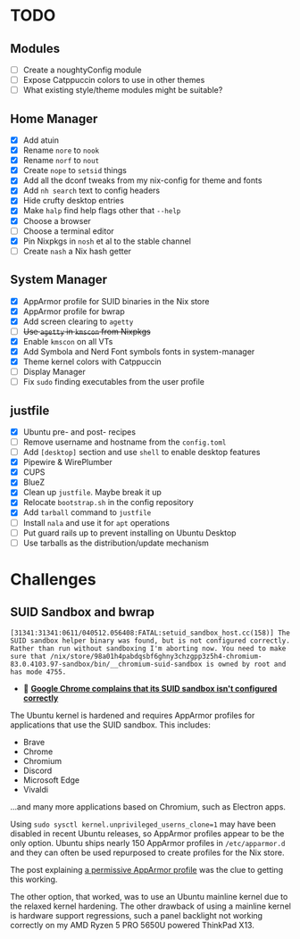 # TODO

## Modules

- [ ] Create a noughtyConfig module
- [ ] Expose Catppuccin colors to use in other themes
- [ ] What existing style/theme modules might be suitable?

## Home Manager

- [x] Add atuin
- [x] Rename `nore` to `nook`
- [x] Rename `norf` to `nout`
- [x] Create `nope` to `setsid` things
- [x] Add all the dconf tweaks from my nix-config for theme and fonts
- [x] Add `nh search` text to config headers
- [x] Hide crufty desktop entries
- [x] Make `halp` find help flags other that `--help`
- [x] Choose a browser
- [ ] Choose a terminal editor
- [x] Pin Nixpkgs in `nosh` et al to the stable channel
- [ ] Create `nash` a Nix hash getter

## System Manager

- [x] AppArmor profile for SUID binaries in the Nix store
- [x] AppArmor profile for bwrap
- [x] Add screen clearing to `agetty`
- [ ] ~~Use `agetty` in `kmscon` from Nixpkgs~~
- [x] Enable `kmscon` on all VTs
- [x] Add Symbola and Nerd Font symbols fonts in system-manager
- [x] Theme kernel colors with Catppuccin
- [ ] Display Manager
- [ ] Fix `sudo` finding executables from the user profile

## justfile

- [x] Ubuntu pre- and post- recipes
- [ ] Remove username and hostname from the `config.toml`
- [ ] Add `[desktop]` section and use `shell` to enable desktop features
- [x] Pipewire & WirePlumber
- [x] CUPS
- [x] BlueZ
- [x] Clean up `justfile`. Maybe break it up
- [x] Relocate `bootstrap.sh` in the config repository
- [x] Add `tarball` command to `justfile`
- [ ] Install `nala` and use it for `apt` operations
- [ ] Put guard rails up to prevent installing on Ubuntu Desktop
- [ ] Use tarballs as the distribution/update mechanism

# Challenges

## SUID Sandbox and bwrap

```
[31341:31341:0611/040512.056408:FATAL:setuid_sandbox_host.cc(158)] The SUID sandbox helper binary was found, but is not configured correctly. Rather than run without sandboxing I'm aborting now. You need to make sure that /nix/store/98a01h4pabdqsbf6ghny3chzgpp3z5h4-chromium-83.0.4103.97-sandbox/bin/__chromium-suid-sandbox is owned by root and has mode 4755.
```

- 🐛 **[Google Chrome complains that its SUID sandbox isn't configured correctly](https://github.com/NixOS/nixpkgs/issues/89599)**

The Ubuntu kernel is hardened and requires AppArmor profiles for applications that use the SUID sandbox.
This includes:
- Brave
- Chrome
- Chromium
- Discord
- Microsoft Edge
- Vivaldi

...and many more applications based on Chromium, such as Electron apps.

Using `sudo sysctl kernel.unprivileged_userns_clone=1` may have been disabled in
recent Ubuntu releases, so AppArmor profiles appear to be the only option.
Ubuntu ships nearly 150 AppArmor profiles in `/etc/apparmor.d` and they can often
be used repurposed to create profiles for the Nix store.

The post explaining [a permissive AppArmor profile](https://github.com/NixOS/nixpkgs/issues/89599#issuecomment-2922388555)
was the clue to getting this working.

The other option, that worked, was to use an Ubuntu mainline kernel due to the
relaxed kernel hardening. The other drawback of using a mainline kernel is
hardware support regressions, such a panel backlight not working correctly on my
AMD Ryzen 5 PRO 5650U powered ThinkPad X13.
